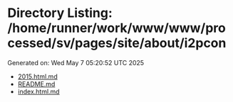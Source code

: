 # Directory Listing: /home/runner/work/www/www/processed/sv/pages/site/about/i2pcon
Generated on: Wed May  7 05:20:52 UTC 2025

- [2015.html.md](2015.html.md)
- [README.md](README.md)
- [index.html.md](index.html.md)

